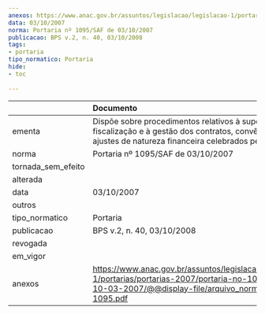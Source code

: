 ```yaml
---
anexos: https://www.anac.gov.br/assuntos/legislacao/legislacao-1/portarias/portarias-2007/portaria-no-1095-saf-de-10-03-2007/@@display-file/arquivo_norma/PA2007-1095.pdf
data: 03/10/2007
norma: Portaria nº 1095/SAF de 03/10/2007
publicacao: BPS v.2, n. 40, 03/10/2008
tags:
- portaria
tipo_normatico: Portaria
hide: 
- toc 
 
---
```


|                    | Documento                                                                                                                                                           |
|:-------------------|:--------------------------------------------------------------------------------------------------------------------------------------------------------------------|
| ementa             | Dispõe sobre procedimentos relativos à supervisão, à fiscalização e à gestão dos contratos, convênios e outros ajustes de natureza financeira celebrados pela ANAC. |
| norma              | Portaria nº 1095/SAF de 03/10/2007                                                                                                                                  |
| tornada_sem_efeito |                                                                                                                                                                     |
| alterada           |                                                                                                                                                                     |
| data               | 03/10/2007                                                                                                                                                          |
| outros             |                                                                                                                                                                     |
| tipo_normatico     | Portaria                                                                                                                                                            |
| publicacao         | BPS v.2, n. 40, 03/10/2008                                                                                                                                          |
| revogada           |                                                                                                                                                                     |
| em_vigor           |                                                                                                                                                                     |
| anexos             | https://www.anac.gov.br/assuntos/legislacao/legislacao-1/portarias/portarias-2007/portaria-no-1095-saf-de-10-03-2007/@@display-file/arquivo_norma/PA2007-1095.pdf   |